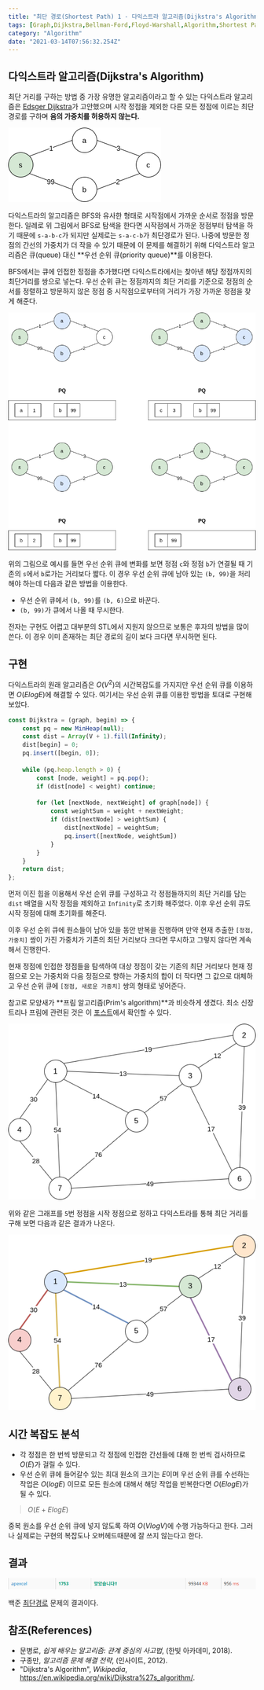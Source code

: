 ```yaml
---
title: "최단 경로(Shortest Path) 1 - 다익스트라 알고리즘(Dijkstra's Algorithm)"
tags: [Graph,Dijkstra,Bellman-Ford,Floyd-Warshall,Algorithm,Shortest Path]
category: "Algorithm"
date: "2021-03-14T07:56:32.254Z"
---
```


## 다익스트라 알고리즘(Dijkstra's Algorithm)

최단 거리를 구하는 방법 중 가장 유명한 알고리즘이라고 할 수 있는 다익스트라 알고리즘은 [Edsger Dijkstra](https://ko.wikipedia.org/wiki/%EC%97%90%EC%B8%A0%ED%97%88%EB%A5%B4_%EB%8D%B0%EC%9D%B4%ED%81%AC%EC%8A%A4%ED%8A%B8%EB%9D%BC)가 고안했으며 시작 정점을 제외한 다른 모든 정점에 이르는 최단 경로를 구하며 **음의 가중치를 허용하지 않는다.**

![BFS exmaple](bfs.png)

다익스트라의 알고리즘은 BFS와 유사한 형태로 시작점에서 가까운 순서로 정점을 방문한다. 일례로 위 그림에서 BFS로 탐색을 한다면 시작점에서 가까운 정점부터 탐색을 하기 때문에 `s-a-b-c`가 되지만 실제로는 `s-a-c-b`가 최단경로가 된다. 나중에 방문한 정점의 간선의 가중치가 더 작을 수 있기 때문에 이 문제를 해결하기 위해 다익스트라 알고리즘은 큐(queue) 대신 **우선 순위 큐(priority queue)**를 이용한다.

BFS에서는 큐에 인접한 정점을 추가했다면 다익스트라에서는 찾아낸 해당 정점까지의 최단거리를 쌍으로 넣는다. 우선 순위 큐는 정점까지의 최단 거리를 기준으로 정점의 순서를 정렬하고 방문하지 않은 정점 중 시작점으로부터의 거리가 가장 가까운 정점을 찾게 해준다.

![PQ](pq.png)

위의 그림으로 예시를 들면 우선 순위 큐에 변화를 보면 정점 `c`와 정점 `b`가 연결될 때 기존의 `s`에서 `b`로가는 거리보다 짧다. 이 경우 우선 순위 큐에 남아 있는 `(b, 99)`을 처리해야 하는데 다음과 같은 방법을 이용한다.

- 우선 순위 큐에서 `(b, 99)`를 `(b, 6)`으로 바꾼다.
- `(b, 99)`가 큐에서 나올 때 무시한다.

전자는 구현도 어렵고 대부분의 STL에서 지원지 않으므로 보통은 후자의 방법을 많이 쓴다. 이 경우 이미 존재하는 최단 경로의 길이 보다 크다면 무시하면 된다.

## 구현

다익스트라의 원래 알고리즘은 $O(V^2)$의 시간복잡도를 가지지만 우선 순위 큐를 이용하면 $O(ElogE)$에 해결할 수 있다. 여기서는 우선 순위 큐를 이용한 방법을 토대로 구현해보았다.

```js
const Dijkstra = (graph, begin) => {
    const pq = new MinHeap(null);
    const dist = Array(V + 1).fill(Infinity);
    dist[begin] = 0;
    pq.insert([begin, 0]);

    while (pq.heap.length > 0) {
        const [node, weight] = pq.pop();
        if (dist[node] < weight) continue;

        for (let [nextNode, nextWeight] of graph[node]) {
            const weightSum = weight + nextWeight;
            if (dist[nextNode] > weightSum) {
                dist[nextNode] = weightSum;
                pq.insert([nextNode, weightSum])
            }
        }
    }
    return dist;
};
```

먼저 이진 힙을 이용해서 우선 순위 큐를 구성하고 각 정점들까지의 최단 거리를 담는 `dist` 배열을 시작 정점을 제외하고 `Infinity`로 초기화 해주었다. 이후 우선 순위 큐도 시작 정점에 대해 초기화를 해준다.

이후 우선 순위 큐에 원소들이 남아 있을 동안 반복을 진행하며 만약 현재 추출한 `[정점, 가중치]` 쌍이 가진 가중치가 기존의 최단 거리보다 크다면 무시하고 그렇지 않다면 계속해서 진행한다.

현재 정점에 인접한 정점들을 탐색하여 대상 정점이 갖는 기존의 최단 거리보다 현재 정점으로 오는 가중치와 다음 정점으로 향하는 가중치의 합이 더 작다면 그 값으로 대체하고 우선 순위 큐에 `[정점, 새로운 가중치]` 쌍의 형태로 넣어준다.

참고로 모양새가 **프림 알고리즘(Prim's algorithm)**과 비슷하게 생겼다. 최소 신장 트리나 프림에 관련된 것은 이 [포스트](https://www.apexcel.blog/algorithm/graph/mst/mst/#prims-algorithm)에서 확인할 수 있다.

![Default graph](default-graph.png)

위와 같은 그래프를 `5`번 정점을 시작 정점으로 정하고 다익스트라를 통해 최단 거리를 구해 보면 다음과 같은 결과가 나온다.

![Default graph](dijkstra.png)

## 시간 복잡도 분석

- 각 정점은 한 번씩 방문되고 각 정점에 인접한 간선들에 대해 한 번씩 검사하므로 $O(E)$가 걸릴 수 있다.
- 우선 순위 큐에 들어갈수 있는 최대 원소의 크기는 $E$이며 우선 순위 큐를 수선하는 작업은 $O(logE)$ 이므로 모든 원소에 대해서 해당 작업을 반복한다면 $O(ElogE)$가 될 수 있다.

> $O(E + ElogE)$

중복 원소를 우선 순위 큐에 넣지 않도록 하여 $O(VlogV)$에 수행 가능하다고 한다. 그러나 실제로는 구현의 복잡도나 오버헤드때문에 잘 쓰지 않는다고 한다.

## 결과

![Solved](dijkstra-solved.png)

백준 [최단경로](https://www.acmicpc.net/problem/1753) 문제의 결과이다.

## 참조(References)

- 문병로, *쉽게 배우는 알고리즘: 관계 중심의 사고법*, (한빛 아카데미, 2018).
- 구종만, *알고리즘 문제 해결 전략*, (인사이트, 2012).
- "Dijkstra's Algorithm", *Wikipedia*, https://en.wikipedia.org/wiki/Dijkstra%27s_algorithm/.